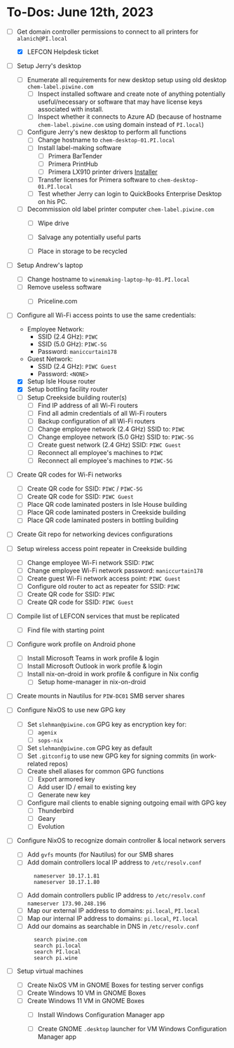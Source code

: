 # To-Dos: June 12th, 2023

- [ ] Get domain controller permissions to connect to all printers for `alanich@PI.local`
  - [X] LEFCON Helpdesk ticket

- [ ] Setup Jerry's desktop

  - [ ] Enumerate all requirements for new desktop setup using old desktop `chem-label.piwine.com`
    - [ ] Inspect installed software and create note of anything potentially useful/necessary or software that may have license keys associated with install.
    - [ ] Inspect whether it connects to Azure AD (because of hostname `chem-label.piwine.com` using domain instead of `PI.local`)

  - [ ] Configure Jerry's new desktop to perform all functions
    - [ ] Change hostname to `chem-desktop-01.PI.local`
    - [ ] Install label-making software
      - [ ] Primera BarTender
      - [ ] Primera PrintHub
      - [ ] Primera LX910 printer drivers [Installer](https://www.primera.com/support/exe/PrimeraWebInstall_Label_2.3.1.exe)
    - [ ] Transfer licenses for Primera software to `chem-desktop-01.PI.local`
    - [ ] Test whether Jerry can login to QuickBooks Enterprise Desktop on his PC.

  - [ ] Decommission old label printer computer `chem-label.piwine.com`
    - [ ] Wipe drive
    - [ ] Salvage any potentially useful parts
    - [ ] Place in storage to be recycled


- [ ] Setup Andrew's laptop
  - [ ] Change hostname to `winemaking-laptop-hp-01.PI.local`
  - [ ] Remove useless software
    - [ ] Priceline.com


- [ ] Configure all Wi-Fi access points to use the same credentials:
  - Employee Network:
    - SSID (2.4 GHz): `PIWC`
    - SSID (5.0 GHz): `PIWC-5G`
    - Password:       `maniccurtain178`
  - Guest Network:
    - SSID (2.4 GHz): `PIWC Guest`
    - Password:       `<NONE>`
  - [X] Setup Isle House router
  - [X] Setup bottling facility router
  - [ ] Setup Creekside building router(s)
    - [ ] Find IP address of all Wi-Fi routers
    - [ ] Find all admin credentials of all Wi-Fi routers
    - [ ] Backup configuration of all Wi-Fi routers
    - [ ] Change employee network (2.4 GHz) SSID to: `PIWC`
    - [ ] Change employee network (5.0 GHz) SSID to: `PIWC-5G`
    - [ ] Create guest network (2.4 GHz) SSID: `PIWC Guest`
    - [ ] Reconnect all employee's machines to `PIWC`
    - [ ] Reconnect all employee's machines to `PIWC-5G`

- [ ] Create QR codes for Wi-Fi networks
  - [ ] Create QR code for SSID: `PIWC` / `PIWC-5G`
  - [ ] Create QR code for SSID: `PIWC Guest`
  - [ ] Place QR code laminated posters in Isle House building
  - [ ] Place QR code laminated posters in Creekside building
  - [ ] Place QR code laminated posters in bottling building

- [ ] Create Git repo for networking devices configurations

- [ ] Setup wireless access point repeater in Creekside building
  - [ ] Change employee Wi-Fi network SSID:      `PIWC`
  - [ ] Change employee Wi-Fi network password:  `maniccurtain178`
  - [ ] Create guest Wi-Fi network access point: `PIWC Guest`
  - [ ] Configure old router to act as repeater for SSID: `PIWC`
  - [ ] Create QR code for SSID: `PIWC`
  - [ ] Create QR code for SSID: `PIWC Guest`

- [ ] Compile list of LEFCON services that must be replicated
  - [ ] Find file with starting point

- [ ] Configure work profile on Android phone
  - [ ] Install Microsoft Teams   in work profile & login
  - [ ] Install Microsoft Outlook in work profile & login
  - [ ] Install nix-on-droid in work profile & configure in Nix config
    - [ ] Setup home-manager in nix-on-droid

- [ ] Create mounts in Nautilus for `PIW-DC01` SMB server shares
- [ ] Configure NixOS to use new GPG key
  - [ ] Set `slehman@piwine.com` GPG key as encryption key for:
    - [ ] `agenix`
    - [ ] `sops-nix`
  - [ ] Set `slehman@piwine.com` GPG key as default
  - [ ] Set `.gitconfig` to use new GPG key for signing commits (in work-related repos)
  - [ ] Create shell aliases for common GPG functions
    - [ ] Export armored key
    - [ ] Add user ID / email to existing key
    - [ ] Generate new key
  - [ ] Configure mail clients to enable signing outgoing email with GPG key
    - [ ] Thunderbird
    - [ ] Geary
    - [ ] Evolution
- [ ] Configure NixOS to recognize domain controller & local network servers
  - [ ] Add `gvfs` mounts (for Nautilus) for our SMB shares
  - [ ] Add domain controllers local IP address to `/etc/resolv.conf`
      ```
        nameserver 10.17.1.81
        nameserver 10.17.1.80
      ```
  - [ ] Add domain controllers public IP address to `/etc/resolv.conf`
      `nameserver 173.90.248.196`
  - [ ] Map our external IP address to domains: `pi.local`, `PI.local`
  - [ ] Map our internal IP address to domains: `pi.local`, `PI.local`
  - [ ] Add our domains as searchable in DNS in `/etc/resolv.conf`
      ```
        search piwine.com
        search pi.local
        search PI.local
        search pi.wine
      ```

- [ ] Setup virtual machines
  - [ ] Create NixOS VM in GNOME Boxes for testing server configs
  - [ ] Create Windows 10 VM in GNOME Boxes
  - [ ] Create Windows 11 VM in GNOME Boxes
    - [ ] Install Windows Configuration Manager app
    - [ ] Create GNOME `.desktop` launcher for VM Windows Configuration Manager app


